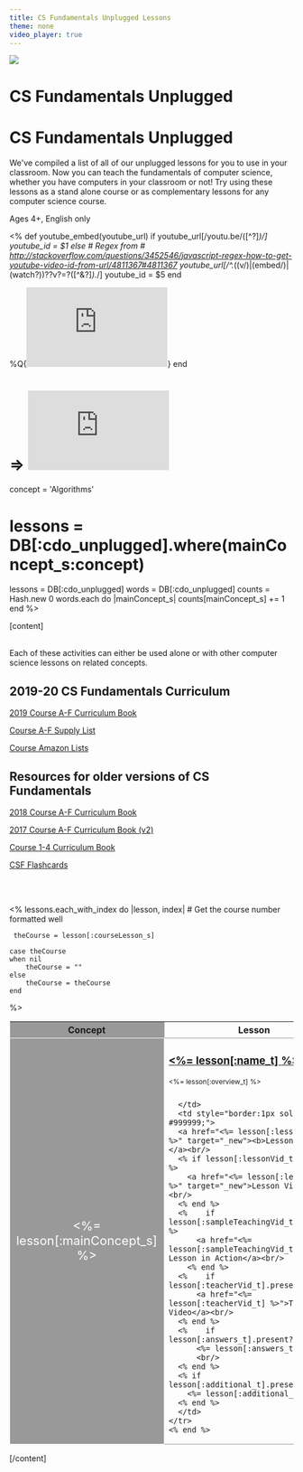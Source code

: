 ```yaml
---
title: CS Fundamentals Unplugged Lessons
theme: none
video_player: true
---
```



<link rel="stylesheet" type="text/css" href="/curriculum/unplugged/css/jumbotron-banner.css"/>

<div class="jumbo-container">
  <div class="img-container">
    <img class="jumbo-img" src="/curriculum/unplugged/images/unplugged-hero.png">
  </div>

  <div class="jumbo-tutorial">
    <h1 class="jumbo-h1">CS Fundamentals Unplugged</h1>
    <div class="jumbo-tutorial-box">
      <div class="jumbo-tutorial-info">
        <h1 class="jumbo-h1-second-box">CS Fundamentals Unplugged</h1
        <p class="jumbo-tutorial-description">We've compiled a list of all of our unplugged lessons for you to use in your classroom. Now you can teach the fundamentals of computer science, whether you have computers in your classroom or not! Try using these lessons as a stand alone course or as complementary lessons for any computer science course.</p>
        <p>
        <p class="jumbo-tutorial-specs">Ages 4+, English only</p>
      </div>
    </div>
  </div>
</div>

<%
def youtube_embed(youtube_url)
  if youtube_url[/youtu\.be\/([^\?]*)/]
    youtube_id = $1
  else
    # Regex from # http://stackoverflow.com/questions/3452546/javascript-regex-how-to-get-youtube-video-id-from-url/4811367#4811367
    youtube_url[/^.*((v\/)|(embed\/)|(watch\?))\??v?=?([^\&\?]*).*/]
    youtube_id = $5
  end

  %Q{<iframe title="YouTube video player" width="250" height="141" src="http://www.youtube.com/embed/#{ youtube_id }" frameborder="0" allowfullscreen></iframe>}
end

# => <iframe title="YouTube video player" width="250" height="141" src="http://www.youtube.com/embed/jJrzIdDUfT4" frameborder="0" allowfullscreen></iframe>








concept = 'Algorithms'
# lessons = DB[:cdo_unplugged].where(mainConcept_s:concept)
lessons = DB[:cdo_unplugged]
words = DB[:cdo_unplugged]
counts = Hash.new 0
	words.each do |mainConcept_s|
  	counts[mainConcept_s] += 1
end
%>

[content]


<!-- Use this only if we have extra info to share
<table>
<tr>
  <td style="background-color: #00ADBC; color: #FFFFFF; font-size: 20px; font-weight: bold;">Looking for lessons that don't require computers?</td>
</tr>
<tr>
  <td>

  If this is your first time programming, you may want to go through one of the following online courses before teaching this material:
<li> <a href="https://www.codecademy.com/learn/javascript" target="_blank">Codecademy</a>
<li> <a href="https://www.khanacademy.org/computing/computer-programming/programming" target="_blank">Khan Academy</a>
<li> <a href="https://codehs.com/library/course/1/module/1" target="_blank">CodeHS</a>


  </td>
</tr>
</table> -->


<br/>
Each of these activities can either be used alone or with other computer science lessons on related concepts.
<br/>

## 2019-20 CS Fundamentals Curriculum
<a href="https://docs.google.com/document/d/1UqCgO06NzB1L6y83fnwnUcYdKr3MooJAaUZajj48DnI/preview" target="_new">2019 Course A-F Curriculum Book</a>

<a href="https://docs.google.com/document/d/e/2PACX-1vRLQiHVgq1oIXytilpBZDoeEn2_JcIN__r600AbUKTSGkQDaydXAGKpmUu1J7mTVBEkh9ZOnGcBDQQt/pub" target="_new">Course A-F Supply List</a>

<a href="https://www.amazon.com/ideas/amzn1.account.AFRP6N2PQKQ73HHEN6SJNS5ONHEA" target="_new">Course Amazon Lists</a>

## Resources for older versions of CS Fundamentals
<a href="https://code.org/curriculum/docs/csf/CSF_Curriculum_Guide_2018_smaller.pdf" target="_new">2018 Course A-F Curriculum Book</a>

<a href="https://code.org/curriculum/docs/csf/CSF_TeacherGuide_CoursesA-F_v2a_small.pdf" target="_new">2017 Course A-F Curriculum Book (v2)</a>  

<a href="http://code.org/curriculum/docs/k-5/complete_compressed.pdf" target="_new">Course 1-4 Curriculum Book</a>

<a href="https://code.org/curriculum/docs/k-5/flashCards.pdf" target="_new">CSF Flashcards</a>

<!-- | <a href="http://code.org/curriculum/docs/k-5/teacherKeyComplete.pdf" target="_new">Course 1-4 Answer Keys</a> -->

<br></br>


<table cellpadding="10">
  <colgroup>
    <col width="20%" style="background-color:#999999;">
    <col width="40%" style="border:1px solid #999999;">
    <col width="40%" style="border:1px solid #999999;">
  </colgroup>
  <thead>
    <tr>
      <th style="text-align: center;">Concept</th>
      <th style="text-align: center;">Lesson</th>
      <th style="text-align: center;">Resources</th>
    </tr>
  </thead>

   <% lessons.each_with_index do |lesson, index|
    	# Get the course number formatted well

     theCourse = lesson[:courseLesson_s]

	case theCourse
	when nil
	    theCourse = ""
	else
	    theCourse = theCourse
	end
  %>

  <tbody>
    <tr>
      <td rowspan="2" style="color: white; border:1px solid white; text-align: center; font-size:22px;"><%= lesson[:mainConcept_s] %></td>
      <td style="border:1px solid #999999;"> <h3><a href="<%= lesson[:lessonURL_t] %>" target="_new"><%= lesson[:name_t] %></a></h3>
     	<div style="font-size: 12px; line-height: 110%;"><%= lesson[:overview_t] %><br/><br/></div>

      </td>
      <td style="border:1px solid #999999;">
      <a href="<%= lesson[:lessonPlan_t] %>" target="_new"><b>Lesson Plan</b></a><br/>
      <% if lesson[:lessonVid_t].present? %>
        <a href="<%= lesson[:lessonVid_t] %>" target="_new">Lesson Video</a><br/>
      <% end %>
      <%	if lesson[:sampleTeachingVid_t].present? %>
          <a href="<%= lesson[:sampleTeachingVid_t] %>">See Lesson in Action</a><br/>
   		<% end %>
      <%	if lesson[:teacherVid_t].present? %>
          <a href="<%= lesson[:teacherVid_t] %>">Teacher Video</a><br/>
      <% end %>
      <%	if lesson[:answers_t].present? %>
          <%= lesson[:answers_t] %>
          <br/>
      <% end %>
      <% if lesson[:additional_t].present? %>
        <%= lesson[:additional_t] %>
      <% end %>
      </td>
    </tr>
    <% end %>
</table>








[/content]

<link rel="stylesheet" type="text/css" href="../morestyle.css"/>
